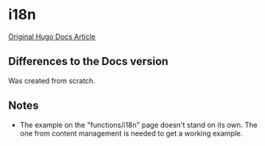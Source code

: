 # i18n

[Original Hugo Docs Article](https://gohugo.io/functions/i18n)

## Differences to the Docs version

Was created from scratch.

## Notes
* The example on the "functions/i18n" page doesn't stand on its own. The one from content management is needed to get a working example.